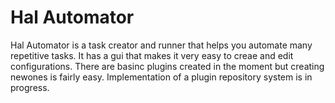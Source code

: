 Hal Automator
=============

Hal Automator is a task creator and runner that helps you automate many repetitive tasks. 
It has a gui that makes it very easy to creae and edit configurations. 
There are basinc plugins created in the moment but creating newones is fairly easy. 
Implementation of a plugin repository system is in progress. 

